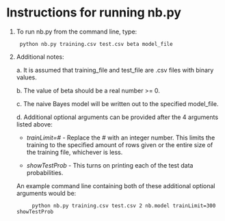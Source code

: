 Instructions for running nb.py
==============================


1. To run nb.py from the command line, type:

        python nb.py training.csv test.csv beta model_file


2. Additional notes:

    a. It is assumed that training_file and test_file are .csv files with binary values.

    b. The value of beta should be a real number >= 0.

    c. The naive Bayes model will be written out to the specified model_file.

    d. Additional optional arguments can be provided after the 4 arguments listed above:

      * *trainLimit=#* - Replace the # with an integer number. This limits the training to the specified amount of rows given or the entire size of the training file, whichever is less.

      * *showTestProb* - This turns on printing each of the test data probabilities.

      An example command line containing both of these additional optional arguments would be:

            python nb.py training.csv test.csv 2 nb.model trainLimit=300 showTestProb

